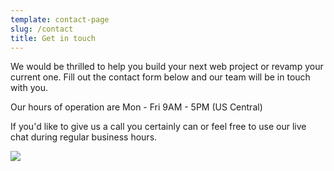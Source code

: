 ```yaml
---
template: contact-page
slug: /contact
title: Get in touch
---
```


We would be thrilled to help you build your next web project or revamp your current one. Fill out the contact form below and our team will be in touch with you.

Our hours of operation are Mon - Fri 9AM - 5PM (US Central)

If you'd like to give us a call you certainly can or feel free to use our live chat during regular business hours.

<a href="https://salesiq.zoho.com/signaturesupport.ls?widgetcode=b02c0667d93a35346839e5ab730f507af85d02062470316501c1c4d80b9136f1eae322a2a89cfbc9b10746de3549cb8f&e=5b06d9d30bf5dec14988cd9797a5152059d50679bd36922dbfc8e8610bc7cd03" target="_blank" rel="noopener noreferrer"><img src="https://salesiq.zoho.com/visitor/v2/channels/emailsignature/sticker?widgetcode=b02c0667d93a35346839e5ab730f507af85d02062470316501c1c4d80b9136f1eae322a2a89cfbc9b10746de3549cb8f&enc_agent_mail=5b06d9d30bf5dec14988cd9797a5152059d50679bd36922dbfc8e8610bc7cd03"/></a>